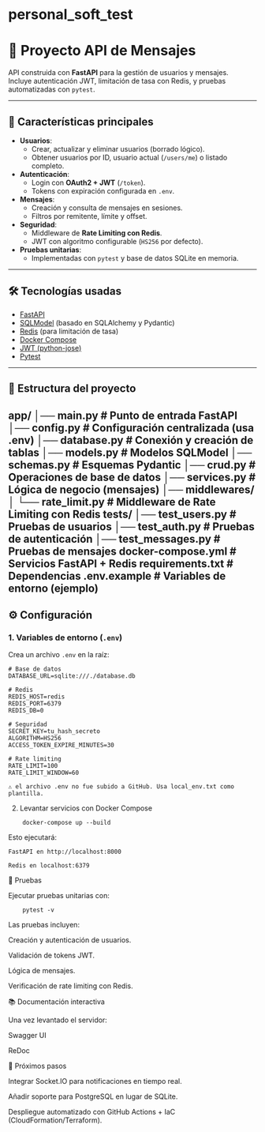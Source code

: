 # personal_soft_test
# 📌 Proyecto API de Mensajes

API construida con **FastAPI** para la gestión de usuarios y mensajes.  
Incluye autenticación JWT, limitación de tasa con Redis, y pruebas automatizadas con `pytest`.

---

## 🚀 Características principales

- **Usuarios**:
  - Crear, actualizar y eliminar usuarios (borrado lógico).
  - Obtener usuarios por ID, usuario actual (`/users/me`) o listado completo.
- **Autenticación**:
  - Login con **OAuth2 + JWT** (`/token`).
  - Tokens con expiración configurada en `.env`.
- **Mensajes**:
  - Creación y consulta de mensajes en sesiones.
  - Filtros por remitente, límite y offset.
- **Seguridad**:
  - Middleware de **Rate Limiting con Redis**.
  - JWT con algoritmo configurable (`HS256` por defecto).
- **Pruebas unitarias**:
  - Implementadas con `pytest` y base de datos SQLite en memoria.

---

## 🛠️ Tecnologías usadas

- [FastAPI](https://fastapi.tiangolo.com/)
- [SQLModel](https://sqlmodel.tiangolo.com/) (basado en SQLAlchemy y Pydantic)
- [Redis](https://redis.io/) (para limitación de tasa)
- [Docker Compose](https://docs.docker.com/compose/)
- [JWT (python-jose)](https://python-jose.readthedocs.io/en/latest/)
- [Pytest](https://docs.pytest.org/)

---

## 📂 Estructura del proyecto

 app/
│── main.py # Punto de entrada FastAPI
│── config.py # Configuración centralizada (usa .env)
│── database.py # Conexión y creación de tablas
│── models.py # Modelos SQLModel
│── schemas.py # Esquemas Pydantic
│── crud.py # Operaciones de base de datos
│── services.py # Lógica de negocio (mensajes)
│── middlewares/
│ └── rate_limit.py # Middleware de Rate Limiting con Redis
tests/
│── test_users.py # Pruebas de usuarios
│── test_auth.py # Pruebas de autenticación
│── test_messages.py # Pruebas de mensajes
docker-compose.yml # Servicios FastAPI + Redis
requirements.txt # Dependencias
.env.example # Variables de entorno (ejemplo)
---

## ⚙️ Configuración

### 1. Variables de entorno (`.env`)
Crea un archivo `.env` en la raíz:

```env
# Base de datos
DATABASE_URL=sqlite:///./database.db

# Redis
REDIS_HOST=redis
REDIS_PORT=6379
REDIS_DB=0

# Seguridad
SECRET_KEY=tu_hash_secreto
ALGORITHM=HS256
ACCESS_TOKEN_EXPIRE_MINUTES=30

# Rate limiting
RATE_LIMIT=100
RATE_LIMIT_WINDOW=60

⚠️ el archivo .env no fue subido a GitHub. Usa local_env.txt como plantilla.

```

2. Levantar servicios con Docker Compose
```
	docker-compose up --build
```

Esto ejecutará:

	FastAPI en http://localhost:8000

	Redis en localhost:6379

🧪 Pruebas

Ejecutar pruebas unitarias con:
```
	pytest -v
```
Las pruebas incluyen:

Creación y autenticación de usuarios.

Validación de tokens JWT.

Lógica de mensajes.

Verificación de rate limiting con Redis.

📚 Documentación interactiva

Una vez levantado el servidor:

Swagger UI

ReDoc

📌 Próximos pasos

Integrar Socket.IO para notificaciones en tiempo real.

Añadir soporte para PostgreSQL en lugar de SQLite.

Despliegue automatizado con GitHub Actions + IaC (CloudFormation/Terraform).